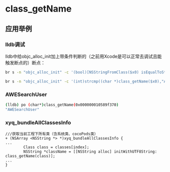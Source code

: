 # class_getName

## 应用举例

### lldb调试

lldb中给objc_alloc_init加上带条件判断的（之前用Xcode是可以正常去调试且能触发断点的）断点：

```bash
br s -n "objc_alloc_init" -c '(bool)[NSStringFromClass($x0) isEqualToString: @"AADeviceInfo"]'

br s -n "objc_alloc_init" -c '(int)strcmp((char *)class_getName($x0),"AADeviceInfo")==0'
```

### AWESearchUser

```bash
(lldb) po (char*)class_getName(0x000000010589f370)
"AWESearchUser"
```

### xyq_bundleAllClassesInfo

```objc
///获取当前工程下所有类（含系统类、cocoPods类）
+ (NSArray <NSString *> *)xyq_bundleAllClassesInfo {
...
        Class class = classes[index];
        NSString *className = [[NSString alloc] initWithUTF8String: class_getName(class)];
...
}
```
